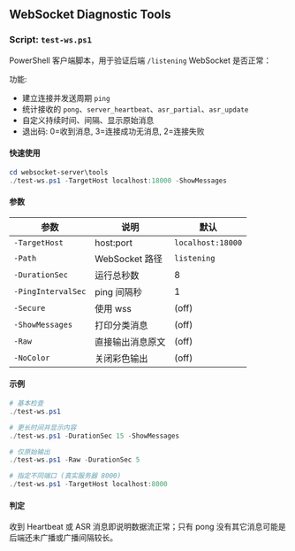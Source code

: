 ## WebSocket Diagnostic Tools

### Script: `test-ws.ps1`

PowerShell 客户端脚本，用于验证后端 `/listening` WebSocket 是否正常：

功能:
- 建立连接并发送周期 `ping`
- 统计接收的 `pong`、`server_heartbeat`、`asr_partial`、`asr_update`
- 自定义持续时间、间隔、显示原始消息
- 退出码: 0=收到消息, 3=连接成功无消息, 2=连接失败

#### 快速使用
```powershell
cd websocket-server\tools
./test-ws.ps1 -TargetHost localhost:18000 -ShowMessages
```

#### 参数
| 参数 | 说明 | 默认 |
|------|------|------|
| `-TargetHost` | host:port | `localhost:18000` |
| `-Path` | WebSocket 路径 | `listening` |
| `-DurationSec` | 运行总秒数 | 8 |
| `-PingIntervalSec` | ping 间隔秒 | 1 |
| `-Secure` | 使用 wss | (off) |
| `-ShowMessages` | 打印分类消息 | (off) |
| `-Raw` | 直接输出消息原文 | (off) |
| `-NoColor` | 关闭彩色输出 | (off) |

#### 示例
```powershell
# 基本检查
./test-ws.ps1

# 更长时间并显示内容
./test-ws.ps1 -DurationSec 15 -ShowMessages

# 仅原始输出
./test-ws.ps1 -Raw -DurationSec 5

# 指定不同端口 (真实服务器 8000)
./test-ws.ps1 -TargetHost localhost:8000
```

#### 判定
收到 Heartbeat 或 ASR 消息即说明数据流正常；只有 pong 没有其它消息可能是后端还未广播或广播间隔较长。
